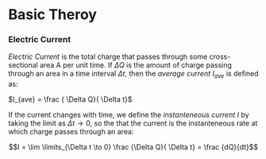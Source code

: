 # Basic Theroy

### Electric Current
*Electric Current* is the total charge that passes through some cross-sectional area A per unit time.
If $\Delta Q$ is the amount of charge passing through an area in a time interval $\Delta t$, then the *average current* $I_{ave}$ is defined as: 

$I_{ave} = \frac { \Delta Q}{ \Delta t}$

If the current changes with time, we define the *instanteneous current I* by taking the limit as $\Delta t \rightarrow 0$, so the that the current is the instanteneous rate at which charge passes through an area:


 $$I = \lim \limits_{\Delta t \to 0} \frac {\Delta Q}{ \Delta t} = \frac {dQ}{dt}$$
